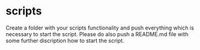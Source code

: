 # scripts

Create a folder with your scripts functionality and push everything which is necessary to start the script.
Please do also push a README.md file with some further discription how to start the script.

